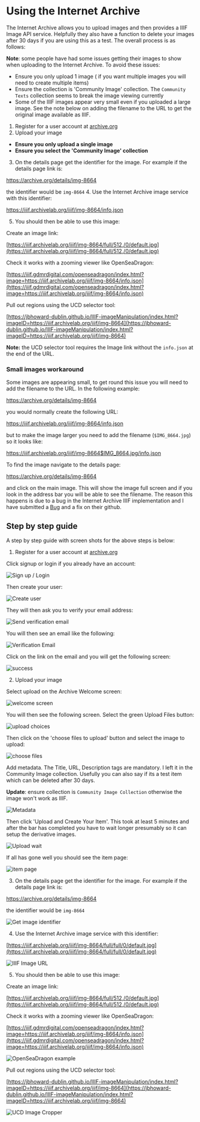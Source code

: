 # Using the Internet Archive

The Internet Archive allows you to upload images and then provides a IIIF Image API service. Helpfully they also have a function to delete your images after 30 days if you are using this as a test. The overall process is as follows:

__Note__: some people have had some issues getting their images to show when uploading to the Internet Archive. To avoid these issues:

 * Ensure you only upload 1 image ( if you want multiple images you will need to create multiple items)
 * Ensure the collection is 'Community Image' collection. The `Community Texts` collection seems to break the image viewing currently
 * Some of the IIIF images appear very small even if you uploaded a large image. See the note below on adding the filename to the URL to get the original image available as IIIF.

1. Register for a user account at [archive.org](https://archive.org)
2. Upload your image
  * __Ensure you only upload a single image__ 
  * __Ensure you select the 'Community Image' collection__ 
3. On the details page get the identifier for the image. For example if the details page link is:
  
  https://archive.org/details/img-8664
 
  the identifier would be `img-8664`
4. Use the Internet Archive image service with this identifier:

  https://iiif.archivelab.org/iiif/img-8664/info.json

5. You should then be able to use this image:

  Create an image link:
  
  [https://iiif.archivelab.org/iiif/img-8664/full/512,/0/default.jpg](https://iiif.archivelab.org/iiif/img-8664/full/512,/0/default.jpg)

  Check it works with a zooming viewer like OpenSeaDragon:

  [https://iiif.gdmrdigital.com/openseadragon/index.html?image=https://iiif.archivelab.org/iiif/img-8664/info.json](https://iiif.gdmrdigital.com/openseadragon/index.html?image=https://iiif.archivelab.org/iiif/img-8664/info.json)

  Pull out regions using the UCD selector tool:

  [https://jbhoward-dublin.github.io/IIIF-imageManipulation/index.html?imageID=https://iiif.archivelab.org/iiif/img-8664](https://jbhoward-dublin.github.io/IIIF-imageManipulation/index.html?imageID=https://iiif.archivelab.org/iiif/img-8664)

  **Note:** the UCD selector tool requires the Image link without the `info.json` at the end of the URL.

### Small images workaround

Some images are appearing small, to get round this issue you will need to add the filename to the URL. In the following example:

https://archive.org/details/img-8664

you would normally create the following URL:

https://iiif.archivelab.org/iiif/img-8664/info.json

but to make the image larger you need to add the filename (`$IMG_8664.jpg`) so it looks like:

https://iiif.archivelab.org/iiif/img-8664$IMG_8664.jpg/info.json

To find the image navigate to the details page:

https://archive.org/details/img-8664

and click on the main image. This will show the image full screen and if you look in the address bar you will be able to see the filename. The reason this happens is due to a bug in the Internet Archive IIIF implementation and I have submitted a [Bug](https://github.com/ArchiveLabs/iiif.archivelab.org/issues/44) and a fix on their github.

## Step by step guide

A step by step guide with screen shots for the above steps is below:

1. Register for a user account at [archive.org](https://archive.org) 

 Click signup or login if you already have an account:

 <img src="ia/login1.png" alt="Sign up / Login" class="standout-image"/>

 Then create your user:

 <img src="ia/login-create-user.png" alt="Create user" class="standout-image" />

 They will then ask you to verify your email address:

 <img src="ia/login-verification.png" alt="Send verification email" class="standout-image" />

 You will then see an email like the following:

 <img src="ia/login-email.png" alt="Verification Email" class="standout-image" />

 Click on the link on the email and you will get the following screen:

 <img src="ia/login-success.png" alt="success" class="standout-image" />

2. Upload your image

 Select upload on the Archive Welcome screen:

 <img src="ia/upload-welcome.png" alt="welcome screen" class="standout-image" />

 You will then see the following screen. Select the green Upload Files button:

 <img src="ia/upload-files.png" alt="upload choices" class="standout-image" />

 Then click on the 'choose files to upload' button and select the image to upload:

 <img src="ia/upload-drag-and-drop.png" alt="choose files" class="standout-image" />

 Add metadata. The Title, URL, Description tags are mandatory. I left it in the Community Image collection. Usefully you can also say if its a test item which can be deleted after 30 days. 
 
 __Update__: ensure collection is `Community Image Collection` otherwise the image won't work as IIIF. 

 <img src="ia/upload-metadata.png" alt="Metadata" class="standout-image" />

 Then click 'Upload and Create Your Item'. This took at least 5 minutes and after the bar has completed you have to wait longer presumably so it can setup the derivative images.

 <img src="ia/upload-timer.png" alt="Upload wait" class="standout-image" />

 If all has gone well you should see the item page:

 <img src="ia/upload-itempage.png" alt="item page" class="standout-image" />

3. On the details page get the identifier for the image. For example if the details page link is:
  
  https://archive.org/details/img-8664
 
  the identifier would be `img-8664`

 <img src="ia/get_id.png" alt="Get image identifier" class="standout-image"/>

4. Use the Internet Archive image service with this identifier:

  [https://iiif.archivelab.org/iiif/img-8664/full/full/0/default.jpg](https://iiif.archivelab.org/iiif/img-8664/full/full/0/default.jpg)

  <img src="ia/iiif-image-url.png" alt="IIIF Image URL" class="standout-image"/>

5. You should then be able to use this image:

  Create an image link:
  
  [https://iiif.archivelab.org/iiif/img-8664/full/512,/0/default.jpg](https://iiif.archivelab.org/iiif/img-8664/full/512,/0/default.jpg)

  Check it works with a zooming viewer like OpenSeaDragon:

  [https://iiif.gdmrdigital.com/openseadragon/index.html?image=https://iiif.archivelab.org/iiif/img-8664/info.json](https://iiif.gdmrdigital.com/openseadragon/index.html?image=https://iiif.archivelab.org/iiif/img-8664/info.json)

  <img src="ia/openseadragon.png" alt="OpenSeaDragon example" class="standout-image" />

  Pull out regions using the UCD selector tool:

  [https://jbhoward-dublin.github.io/IIIF-imageManipulation/index.html?imageID=https://iiif.archivelab.org/iiif/img-8664](https://jbhoward-dublin.github.io/IIIF-imageManipulation/index.html?imageID=https://iiif.archivelab.org/iiif/img-8664)

  <img src="ia/ucd-image-cropper.png" alt="UCD Image Cropper" class="standout-image" />

